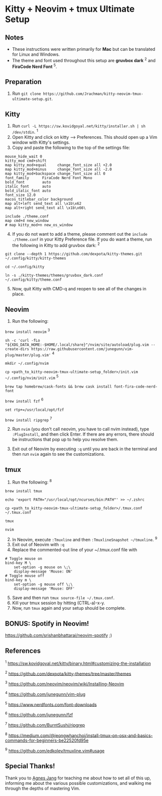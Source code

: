 # Kitty + Neovim + tmux Ultimate Setup

## Notes

- These instructions were written primarily for <b>Mac</b> but can be translated for Linux and Windows.
- The theme and font used throughout this setup are <b>gruvbox dark</b> <sup>2</sup> and <b>FiraCode Nerd Font</b> <sup>5</sup>.

## Preparation

1. Run `git clone https://github.com/Jrachman/kitty-neovim-tmux-ultimate-setup.git`.

## Kitty

1. Run `curl -L https://sw.kovidgoyal.net/kitty/installer.sh | sh /dev/stdin`. <sup>1</sup>
2. Open Kitty and click on kitty --> Preferences. This should open up a Vim window with Kitty's settings.
3. Copy and paste the following to the top of the settings file:
```
mouse_hide_wait 0
kitty_mod cmd+shift
map kitty_mod+equal     change_font_size all +2.0
map kitty_mod+minus     change_font_size all -2.0
map kitty_mod+backspace change_font_size all 0
font_family      FiraCode Nerd Font Mono
bold_font        auto
italic_font      auto
bold_italic_font auto
font_size 12.0
macos_titlebar_color background
map alt+left send_text all \x1b\x62
map alt+right send_text all \x1b\x66\

include ./theme.conf
map cmd+d new_window
# map kitty_mod+n new_os_window
```
4. If you do not want to add a theme, please comment out the `include ./theme.conf` in your Kitty Preference file. If you do want a theme, run the following in Kitty to add gruvbox dark: <sup>2</sup>

`git clone --depth 1 https://github.com/dexpota/kitty-themes.git ~/.config/kitty/kitty-themes`

`cd ~/.config/kitty`

`ln -s ./kitty-themes/themes/gruvbox_dark.conf ~/.config/kitty/theme.conf`

5. Now, quit Kitty with CMD-q and reopen to see all of the changes in place.

## Neovim

1. Run the following: 

`brew install neovim` <sup>3</sup>

`sh -c 'curl -fLo "${XDG_DATA_HOME:-$HOME/.local/share}"/nvim/site/autoload/plug.vim --create-dirs https://raw.githubusercontent.com/junegunn/vim-plug/master/plug.vim'` <sup>4</sup>

`mkdir ~/.config/nvim`

`cp <path_to_kitty-neovim-tmux-ultimate-setup_folder>/init.vim ~/.config/nvim/init.vim` <sup>5</sup>

`brew tap homebrew/cask-fonts && brew cask install font-fira-code-nerd-font`

`brew install fzf` <sup>6</sup>

`set rtp+=/usr/local/opt/fzf`

`brew install ripgrep` <sup>7</sup>

2. Run `nvim` (you don't call neovim, you have to call nvim instead), type `:PlugInstall`, and then click Enter. If there are any errors, there should be instructions that pop up to help you resolve them.

3. Exit out of Neovim by executing `:q` until you are back in the terminal and then run `nvim` again to see the customizations.

## tmux

1. Run the following: <sup>8</sup>

`brew install tmux`

`echo 'export PATH="/usr/local/opt/ncurses/bin:PATH"' >> ~/.zshrc`

`cp <path_to_kitty-neovim-tmux-ultimate-setup_folder>/.tmux.conf ~/.tmux.conf`

`tmux`

`nvim`

2. In Neovim, execute `:Tmuxline` and then `:TmuxlineSnapshot ~/tmuxline`. <sup>9</sup>
3. Exit out of Neovim with `:q` 
4. Replace the commented-out line of your ~/.tmux.conf file with

```
# Toggle mouse on
bind-key M \
    set-option -g mouse on \;\
    display-message 'Mouse: ON'
# Toggle mouse off
bind-key m \
    set-option -g mouse off \;\
    display-message 'Mouse: OFF'
```

5. Save and then run `tmux source-file ~/.tmux.conf`.
6. Kill your tmux session by hitting (CTRL-a)-x-y.
7. Now, run `tmux` again and your setup should be complete.

## BONUS: Spotify in Neovim!

https://github.com/srishanbhattarai/neovim-spotify ;)

## References
<sup>1</sup> https://sw.kovidgoyal.net/kitty/binary.html#customizing-the-installation

<sup>2</sup> https://github.com/dexpota/kitty-themes/tree/master/themes

<sup>3</sup> https://github.com/neovim/neovim/wiki/Installing-Neovim

<sup>4</sup> https://github.com/junegunn/vim-plug

<sup>5</sup> https://www.nerdfonts.com/font-downloads

<sup>6</sup> https://github.com/junegunn/fzf

<sup>7</sup> https://github.com/BurntSushi/ripgrep

<sup>8</sup> https://medium.com/@jeongwhanchoi/install-tmux-on-osx-and-basics-commands-for-beginners-be22520fd95e

<sup>9</sup> https://github.com/edkolev/tmuxline.vim#usage

## Special Thanks!

Thank you to [Agnes Jang](https://github.com/agnesjang98) for teaching me about how to set all of this up, informing me about the various possible customizations, and walking me through the depths of mastering Vim.
